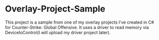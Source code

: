# Overlay-Project-Sample

This project is a sample from one of my overlay projects I've created in C# for Counter-Strike: Global Offensive. It uses a driver to read memory via DeviceIoControl(I will upload my driver project later).
